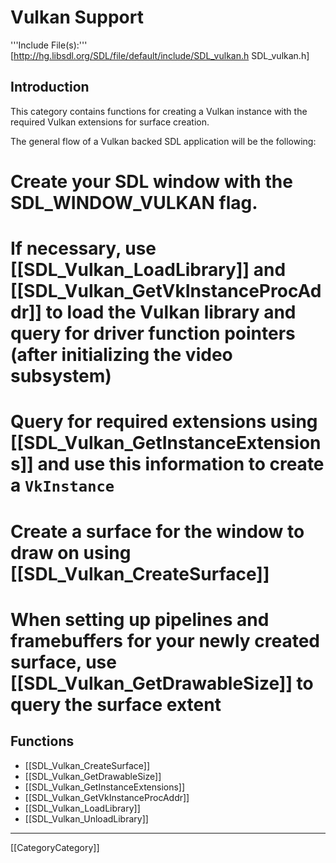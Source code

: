 # Vulkan Support


'''Include File(s):''' [http://hg.libsdl.org/SDL/file/default/include/SDL_vulkan.h SDL_vulkan.h]




## Introduction

This category contains functions for creating a Vulkan instance with the required Vulkan extensions for surface creation.

The general flow of a Vulkan backed SDL application will be the following:

# Create your SDL window with the SDL_WINDOW_VULKAN flag.
# If necessary, use [[SDL_Vulkan_LoadLibrary]] and [[SDL_Vulkan_GetVkInstanceProcAddr]] to load the Vulkan library and query for driver function pointers (after initializing the video subsystem)
# Query for required extensions using [[SDL_Vulkan_GetInstanceExtensions]] and use this information to create a ```VkInstance```
# Create a surface for the window to draw on using [[SDL_Vulkan_CreateSurface]]
# When setting up pipelines and framebuffers for your newly created surface, use [[SDL_Vulkan_GetDrawableSize]] to query the surface extent

## Functions

<!-- BEGIN CATEGORY LIST -->
* [[SDL_Vulkan_CreateSurface]]
* [[SDL_Vulkan_GetDrawableSize]]
* [[SDL_Vulkan_GetInstanceExtensions]]
* [[SDL_Vulkan_GetVkInstanceProcAddr]]
* [[SDL_Vulkan_LoadLibrary]]
* [[SDL_Vulkan_UnloadLibrary]]
<!-- END CATEGORY LIST -->

----
[[CategoryCategory]]
